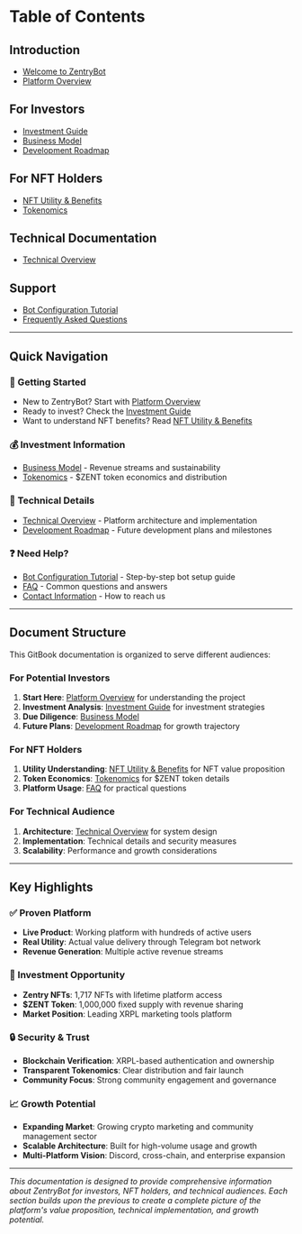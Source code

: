 # Table of Contents

## Introduction

* [Welcome to ZentryBot](README.md)
* [Platform Overview](overview.md)

## For Investors

* [Investment Guide](investment-guide.md)
* [Business Model](business-model.md)
* [Development Roadmap](roadmap.md)

## For NFT Holders

* [NFT Utility & Benefits](nft-utility.md)
* [Tokenomics](tokenomics.md)

## Technical Documentation

* [Technical Overview](technical-overview.md)

## Support

* [Bot Configuration Tutorial](bot-configuration-tutorial.md)
* [Frequently Asked Questions](faq.md)

---

## Quick Navigation

### 🚀 Getting Started
- New to ZentryBot? Start with [Platform Overview](overview.md)
- Ready to invest? Check the [Investment Guide](investment-guide.md)
- Want to understand NFT benefits? Read [NFT Utility & Benefits](nft-utility.md)

### 💰 Investment Information
- [Business Model](business-model.md) - Revenue streams and sustainability
- [Tokenomics](tokenomics.md) - $ZENT token economics and distribution

### 🔧 Technical Details
- [Technical Overview](technical-overview.md) - Platform architecture and implementation
- [Development Roadmap](roadmap.md) - Future development plans and milestones

### ❓ Need Help?
- [Bot Configuration Tutorial](bot-configuration-tutorial.md) - Step-by-step bot setup guide
- [FAQ](faq.md) - Common questions and answers
- [Contact Information](README.md#community-links) - How to reach us

---

## Document Structure

This GitBook documentation is organized to serve different audiences:

### For Potential Investors
1. **Start Here**: [Platform Overview](overview.md) for understanding the project
2. **Investment Analysis**: [Investment Guide](investment-guide.md) for investment strategies
3. **Due Diligence**: [Business Model](business-model.md)
4. **Future Plans**: [Development Roadmap](roadmap.md) for growth trajectory

### For NFT Holders
1. **Utility Understanding**: [NFT Utility & Benefits](nft-utility.md) for NFT value proposition
2. **Token Economics**: [Tokenomics](tokenomics.md) for $ZENT token details
3. **Platform Usage**: [FAQ](faq.md) for practical questions

### For Technical Audience
1. **Architecture**: [Technical Overview](technical-overview.md) for system design
2. **Implementation**: Technical details and security measures
3. **Scalability**: Performance and growth considerations

---

## Key Highlights

### ✅ Proven Platform
- **Live Product**: Working platform with hundreds of active users
- **Real Utility**: Actual value delivery through Telegram bot network
- **Revenue Generation**: Multiple active revenue streams

### 🎯 Investment Opportunity
- **Zentry NFTs**: 1,717 NFTs with lifetime platform access
- **$ZENT Token**: 1,000,000 fixed supply with revenue sharing
- **Market Position**: Leading XRPL marketing tools platform

### 🔒 Security & Trust
- **Blockchain Verification**: XRPL-based authentication and ownership
- **Transparent Tokenomics**: Clear distribution and fair launch
- **Community Focus**: Strong community engagement and governance

### 📈 Growth Potential
- **Expanding Market**: Growing crypto marketing and community management sector
- **Scalable Architecture**: Built for high-volume usage and growth
- **Multi-Platform Vision**: Discord, cross-chain, and enterprise expansion

---

*This documentation is designed to provide comprehensive information about ZentryBot for investors, NFT holders, and technical audiences. Each section builds upon the previous to create a complete picture of the platform's value proposition, technical implementation, and growth potential.*